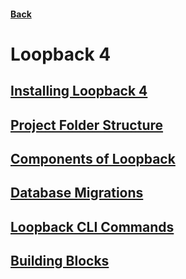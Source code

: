 #### [Back](../README.md)

# Loopback 4

## [Installing Loopback 4](./SETUP.md)
## [Project Folder Structure](./structure.md)
## [Components of Loopback](./components.md)
## [Database Migrations](./migrations.md)
## [Loopback CLI Commands](./cli.md)
## [Building Blocks](./buildingBlocks.md)

